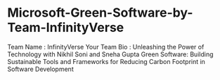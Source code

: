 # Microsoft-Green-Software-by-Team-InfinityVerse
Team Name : InfinityVerse  Your Team Bio : Unleashing the Power of Technology with Nikhil Soni and Sneha Gupta  Green Software: Building Sustainable Tools and Frameworks for Reducing Carbon Footprint in Software Development

